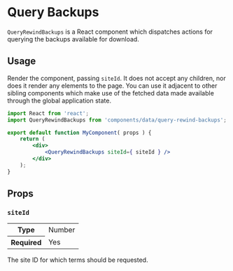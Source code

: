 Query Backups
===========================

`QueryRewindBackups` is a React component which dispatches actions for querying the backups available for download.

## Usage

Render the component, passing `siteId`. It does not accept any children, nor does it render any elements to the page. You can use it adjacent to other sibling components which make use of the fetched data made available through the global application state.

```jsx
import React from 'react';
import QueryRewindBackups from 'components/data/query-rewind-backups';

export default function MyComponent( props ) {
	return (
		<div>
			<QueryRewindBackups siteId={ siteId } />
		</div>
	);
}
```

## Props

### `siteId`

<table>
	<tr><th>Type</th><td>Number</td></tr>
	<tr><th>Required</th><td>Yes</td></tr>
</table>

The site ID for which terms should be requested.

